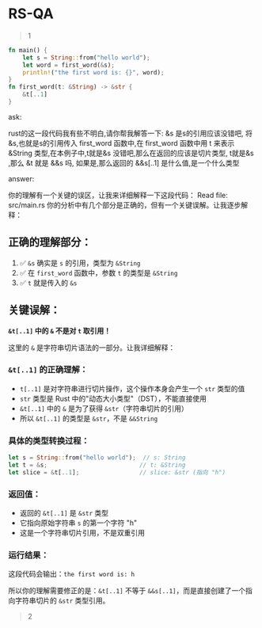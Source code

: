 # RS-QA



> 1


```rust
fn main() {
    let s = String::from("hello world");
    let word = first_word(&s);
    println!("the first word is: {}", word);
}
fn first_word(t: &String) -> &str {
    &t[..1]
}
```
ask:

rust的这一段代码我有些不明白,请你帮我解答一下: &s 是s的引用应该没错吧, 将 &s,也就是s的引用传入 first_word 函数中,在 first_word 函数中用 t 来表示 &String 类型,在本例子中,t就是&s 没错吧,那么在返回的应该是切片类型,  t就是&s ,那么 &t 就是 &&s 吗, 如果是,那么返回的 &&s[..1] 是什么值,是一个什么类型

answer:

你的理解有一个关键的误区，让我来详细解释一下这段代码：
Read file: src/main.rs
你的分析中有几个部分是正确的，但有一个关键误解。让我逐步解释：

## 正确的理解部分：
1. ✅ `&s` 确实是 `s` 的引用，类型为 `&String`
2. ✅ 在 `first_word` 函数中，参数 `t` 的类型是 `&String`
3. ✅ `t` 就是传入的 `&s`

## 关键误解：
**`&t[..1]` 中的 `&` 不是对 `t` 取引用！**

这里的 `&` 是字符串切片语法的一部分。让我详细解释：

### `&t[..1]` 的正确理解：
- `t[..1]` 是对字符串进行切片操作，这个操作本身会产生一个 `str` 类型的值
- `str` 类型是 Rust 中的"动态大小类型"（DST），不能直接使用
- `&t[..1]` 中的 `&` 是为了获得 `&str`（字符串切片的引用）
- 所以 `&t[..1]` 的类型是 `&str`，不是 `&&String`

### 具体的类型转换过程：
```rust
let s = String::from("hello world");  // s: String
let t = &s;                          // t: &String
let slice = &t[..1];                 // slice: &str (指向 "h")
```

### 返回值：
- 返回的 `&t[..1]` 是 `&str` 类型
- 它指向原始字符串 `s` 的第一个字符 "h"
- 这是一个字符串切片引用，不是双重引用

### 运行结果：
这段代码会输出：`the first word is: h`

所以你的理解需要修正的是：`&t[..1]` 不等于 `&&s[..1]`，而是直接创建了一个指向字符串切片的 `&str` 类型引用。

> 2





























